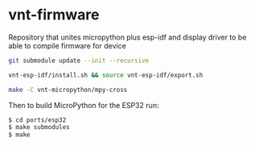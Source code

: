# vnt-firmware
Repository that unites micropython plus esp-idf and display driver to be able to compile firmware for device


```sh
git submodule update --init --recursive
```

```bash
vnt-esp-idf/install.sh && source vnt-esp-idf/export.sh 
```

```bash
make -C vnt-micropython/mpy-cross
```

Then to build MicroPython for the ESP32 run:

```bash
$ cd ports/esp32
$ make submodules
$ make
```
